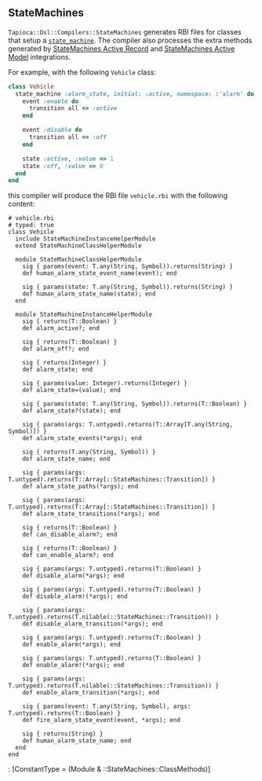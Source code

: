 ## StateMachines

`Tapioca::Dsl::Compilers::StateMachines` generates RBI files for classes that setup a
[`state_machine`](https://github.com/state-machines/state_machines). The compiler also
processes the extra methods generated by
[StateMachines Active Record](https://github.com/state-machines/state_machines-activerecord)
and [StateMachines Active Model](https://github.com/state-machines/state_machines-activemodel)
integrations.

For example, with the following `Vehicle` class:

~~~rb
class Vehicle
  state_machine :alarm_state, initial: :active, namespace: :'alarm' do
    event :enable do
      transition all => :active
    end

    event :disable do
      transition all => :off
    end

    state :active, :value => 1
    state :off, :value => 0
  end
end
~~~

this compiler will produce the RBI file `vehicle.rbi` with the following content:

~~~rbi
# vehicle.rbi
# typed: true
class Vehicle
  include StateMachineInstanceHelperModule
  extend StateMachineClassHelperModule

  module StateMachineClassHelperModule
    sig { params(event: T.any(String, Symbol)).returns(String) }
    def human_alarm_state_event_name(event); end

    sig { params(state: T.any(String, Symbol)).returns(String) }
    def human_alarm_state_name(state); end
  end

  module StateMachineInstanceHelperModule
    sig { returns(T::Boolean) }
    def alarm_active?; end

    sig { returns(T::Boolean) }
    def alarm_off?; end

    sig { returns(Integer) }
    def alarm_state; end

    sig { params(value: Integer).returns(Integer) }
    def alarm_state=(value); end

    sig { params(state: T.any(String, Symbol)).returns(T::Boolean) }
    def alarm_state?(state); end

    sig { params(args: T.untyped).returns(T::Array[T.any(String, Symbol)]) }
    def alarm_state_events(*args); end

    sig { returns(T.any(String, Symbol)) }
    def alarm_state_name; end

    sig { params(args: T.untyped).returns(T::Array[::StateMachines::Transition]) }
    def alarm_state_paths(*args); end

    sig { params(args: T.untyped).returns(T::Array[::StateMachines::Transition]) }
    def alarm_state_transitions(*args); end

    sig { returns(T::Boolean) }
    def can_disable_alarm?; end

    sig { returns(T::Boolean) }
    def can_enable_alarm?; end

    sig { params(args: T.untyped).returns(T::Boolean) }
    def disable_alarm(*args); end

    sig { params(args: T.untyped).returns(T::Boolean) }
    def disable_alarm!(*args); end

    sig { params(args: T.untyped).returns(T.nilable(::StateMachines::Transition)) }
    def disable_alarm_transition(*args); end

    sig { params(args: T.untyped).returns(T::Boolean) }
    def enable_alarm(*args); end

    sig { params(args: T.untyped).returns(T::Boolean) }
    def enable_alarm!(*args); end

    sig { params(args: T.untyped).returns(T.nilable(::StateMachines::Transition)) }
    def enable_alarm_transition(*args); end

    sig { params(event: T.any(String, Symbol), args: T.untyped).returns(T::Boolean) }
    def fire_alarm_state_event(event, *args); end

    sig { returns(String) }
    def human_alarm_state_name; end
  end
end
~~~
: [ConstantType = (Module & ::StateMachines::ClassMethods)]
